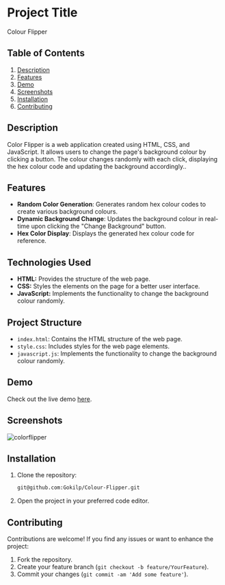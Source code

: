 

# Project Title

Colour Flipper

## Table of Contents
1. [Description](#description)
2. [Features](#features)
3. [Demo](#Demo)
4. [Screenshots](#screenshots)
6. [Installation](#installation)
7. [Contributing](#contributing)

## Description
Color Flipper is a web application created using HTML, CSS, and JavaScript. It allows users to change the page's background colour by clicking a button. 
The colour changes randomly with each click, displaying the hex colour code and updating the background accordingly..

## Features


- **Random Color Generation**: Generates random hex colour codes to create various background colours.
- **Dynamic Background Change**: Updates the background colour in real-time upon clicking the "Change Background" button.
- **Hex Color Display**: Displays the generated hex colour code for reference.


## Technologies Used

- **HTML:** Provides the structure of the web page.
- **CSS:** Styles the elements on the page for a better user interface.
- **JavaScript:** Implements the functionality to change the background colour randomly.

## Project Structure

- `index.html`: Contains the HTML structure of the web page.
- `style.css`: Includes styles for the web page elements.
- `javascript.js`: Implements the functionality to change the background colour randomly.



## Demo
Check out the live demo [here](https://colour-flipper-gold.vercel.app/).





## Screenshots

![colorflipper](https://github.com/Gokilp/Zerodha_clone/assets/76507378/df719eae-e808-420d-8ae2-c6f0b113b774)




## Installation
1. Clone the repository:
    ```bash
   git@github.com:Gokilp/Colour-Flipper.git
    ```
2. Open the project in your preferred code editor.


## Contributing

Contributions are welcome! If you find any issues or want to enhance the project:
1. Fork the repository.
2. Create your feature branch (`git checkout -b feature/YourFeature`).
3. Commit your changes (`git commit -am 'Add some feature'`).
